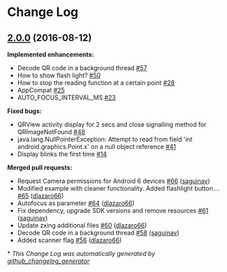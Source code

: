 # Change Log

## [2.0.0](https://github.com/dlazaro66/QRCodeReaderView/tree/2.0.0) (2016-08-12)
**Implemented enhancements:**

- Decode QR code in a background thread [\#57](https://github.com/dlazaro66/QRCodeReaderView/issues/57)
- How to show flash light? [\#50](https://github.com/dlazaro66/QRCodeReaderView/issues/50)
- How to stop the reading function at a certain point [\#28](https://github.com/dlazaro66/QRCodeReaderView/issues/28)
- AppCompat [\#25](https://github.com/dlazaro66/QRCodeReaderView/issues/25)
- AUTO\_FOCUS\_INTERVAL\_MS [\#23](https://github.com/dlazaro66/QRCodeReaderView/issues/23)

**Fixed bugs:**

- QRView activity display for 2 secs and close signalling method for QRImageNotFound [\#48](https://github.com/dlazaro66/QRCodeReaderView/issues/48)
- java.lang.NullPointerException: Attempt to read from field 'int android.graphics.Point.x' on a null object reference [\#41](https://github.com/dlazaro66/QRCodeReaderView/issues/41)
- Display blinks the first time [\#14](https://github.com/dlazaro66/QRCodeReaderView/issues/14)

**Merged pull requests:**

- Request Camera permissions for Android 6 devices [\#66](https://github.com/dlazaro66/QRCodeReaderView/pull/66) ([saguinav](https://github.com/saguinav))
- Modified example with cleaner functionality. Added flashlight button.… [\#65](https://github.com/dlazaro66/QRCodeReaderView/pull/65) ([dlazaro66](https://github.com/dlazaro66))
- Autofocus as parameter [\#64](https://github.com/dlazaro66/QRCodeReaderView/pull/64) ([dlazaro66](https://github.com/dlazaro66))
- Fix dependency, upgrade SDK versions and remove resources [\#61](https://github.com/dlazaro66/QRCodeReaderView/pull/61) ([saguinav](https://github.com/saguinav))
- Update zxing additional files [\#60](https://github.com/dlazaro66/QRCodeReaderView/pull/60) ([dlazaro66](https://github.com/dlazaro66))
- Decode QR code in a background thread [\#58](https://github.com/dlazaro66/QRCodeReaderView/pull/58) ([saguinav](https://github.com/saguinav))
- Added scanner flag [\#56](https://github.com/dlazaro66/QRCodeReaderView/pull/56) ([dlazaro66](https://github.com/dlazaro66))



\* *This Change Log was automatically generated by [github_changelog_generator](https://github.com/skywinder/Github-Changelog-Generator)*